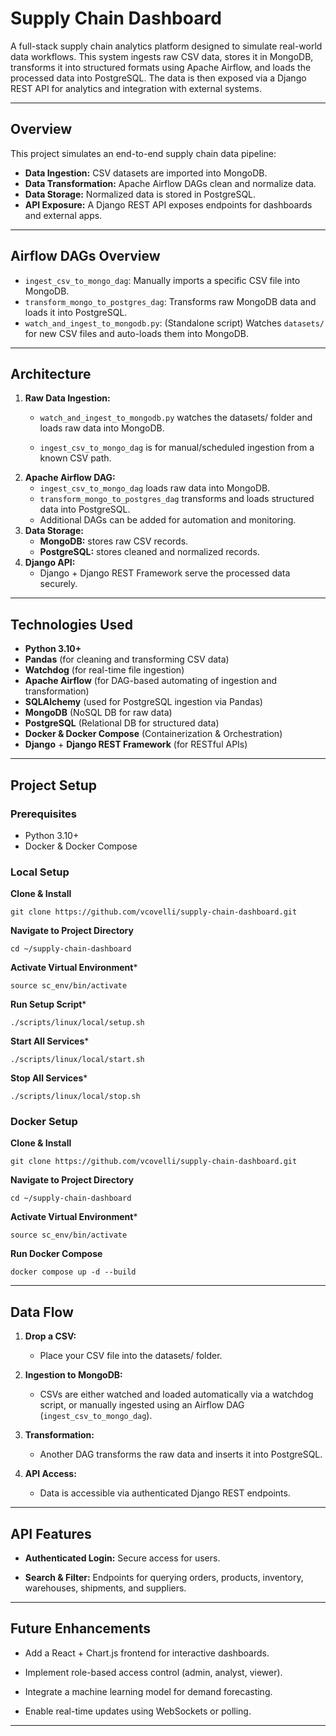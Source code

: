 # Supply Chain Dashboard

A full-stack supply chain analytics platform designed to simulate real-world data workflows. This system ingests raw CSV data, stores it in MongoDB, transforms it into structured formats using Apache Airflow, and loads the processed data into PostgreSQL. The data is then exposed via a Django REST API for analytics and integration with external systems.

---

## Overview

This project simulates an end-to-end supply chain data pipeline:
- **Data Ingestion:** CSV datasets are imported into MongoDB.
- **Data Transformation:** Apache Airflow DAGs clean and normalize data.
- **Data Storage:** Normalized data is stored in PostgreSQL.
- **API Exposure:** A Django REST API exposes endpoints for dashboards and external apps.

---

## Airflow DAGs Overview

- `ingest_csv_to_mongo_dag`: Manually imports a specific CSV file into MongoDB.
- `transform_mongo_to_postgres_dag`: Transforms raw MongoDB data and loads it into PostgreSQL.
- `watch_and_ingest_to_mongodb.py`: (Standalone script) Watches `datasets/` for new CSV files and auto-loads them into MongoDB.

---

## Architecture

1. **Raw Data Ingestion:**
   - `watch_and_ingest_to_mongodb.py` watches the datasets/ folder and loads raw data into MongoDB.

   - `ingest_csv_to_mongo_dag` is for manual/scheduled ingestion from a known CSV path.
2. **Apache Airflow DAG:**
   - `ingest_csv_to_mongo_dag` loads raw data into MongoDB.
   - `transform_mongo_to_postgres_dag` transforms and loads structured data into PostgreSQL.
   - Additional DAGs can be added for automation and monitoring.
3. **Data Storage:**
   - **MongoDB:** stores raw CSV records.
   - **PostgreSQL:** stores cleaned and normalized records.
4. **Django API:**
   - Django + Django REST Framework serve the processed data securely.

---

## Technologies Used

- **Python 3.10+** 
- **Pandas** (for cleaning and transforming CSV data)
- **Watchdog** (for real-time file ingestion)
- **Apache Airflow** (for DAG-based automating of ingestion and transformation)
- **SQLAlchemy** (used for PostgreSQL ingestion via Pandas)
- **MongoDB** (NoSQL DB for raw data)
- **PostgreSQL** (Relational DB for structured data)
- **Docker & Docker Compose** (Containerization & Orchestration)
- **Django** + **Django REST Framework** (for RESTful APIs)

---

## Project Setup

### Prerequisites

- Python 3.10+
- Docker & Docker Compose

### Local Setup

**Clone & Install**
```
git clone https://github.com/vcovelli/supply-chain-dashboard.git
```
**Navigate to Project Directory**
```
cd ~/supply-chain-dashboard
```
**Activate Virtual Environment***
```
source sc_env/bin/activate
```
**Run Setup Script***
```
./scripts/linux/local/setup.sh
```
**Start All Services***
```
./scripts/linux/local/start.sh
```
**Stop All Services***
```
./scripts/linux/local/stop.sh
```

### Docker Setup
**Clone & Install**
```
git clone https://github.com/vcovelli/supply-chain-dashboard.git
```
**Navigate to Project Directory**
```
cd ~/supply-chain-dashboard
```
**Activate Virtual Environment***
```
source sc_env/bin/activate
```
**Run Docker Compose**
```
docker compose up -d --build
```
---

## Data Flow
1. **Drop a CSV:** 
    - Place your CSV file into the datasets/ folder.

2. **Ingestion to MongoDB:**
    - CSVs are either watched and loaded automatically via a watchdog script, or manually ingested using an Airflow DAG (`ingest_csv_to_mongo_dag`).

3. **Transformation:**
   - Another DAG transforms the raw data and inserts it into PostgreSQL.

4. **API Access:** 
    - Data is accessible via authenticated Django REST endpoints.

---

## API Features
- **Authenticated Login:** Secure access for users.

- **Search & Filter:** Endpoints for querying orders, products, inventory, warehouses, shipments, and suppliers.

---

## Future Enhancements
- Add a React + Chart.js frontend for interactive dashboards.

- Implement role-based access control (admin, analyst, viewer).

- Integrate a machine learning model for demand forecasting.

- Enable real-time updates using WebSockets or polling.

---